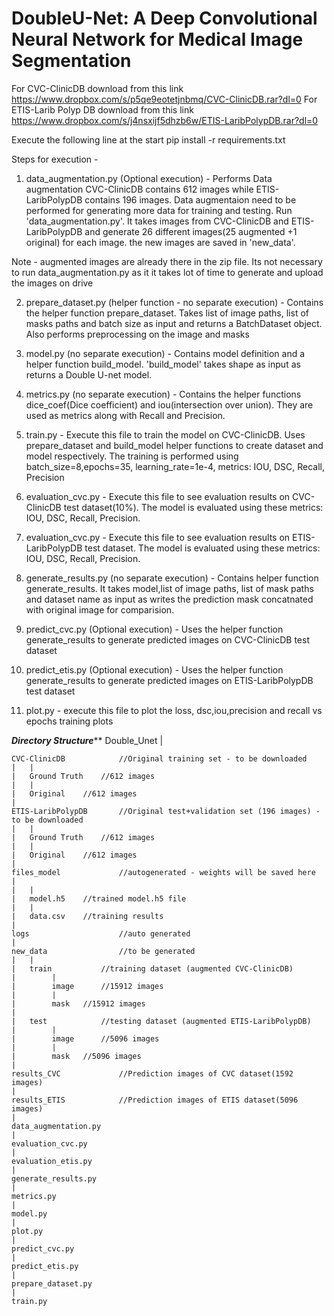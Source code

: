 # DoubleU-Net: A Deep Convolutional Neural Network for Medical Image Segmentation

For CVC-ClinicDB download from this link https://www.dropbox.com/s/p5qe9eotetjnbmq/CVC-ClinicDB.rar?dl=0
For ETIS-Larib Polyp DB download from this link https://www.dropbox.com/s/j4nsxijf5dhzb6w/ETIS-LaribPolypDB.rar?dl=0


Execute the following line at the start
pip install -r requirements.txt

Steps for execution - 

1. data_augmentation.py (Optional execution) - Performs Data augmentation CVC-ClinicDB contains 612 images while ETIS-LaribPolypDB contains 196 images. Data augmentaion need to be performed for generating more data for training and testing. Run 'data_augmentation.py'. It takes images from CVC-ClinicDB and ETIS-LaribPolypDB and generate 26 different images(25 augmented +1 original) for each image. the new images are saved in 'new_data'.

Note - augmented images are already there in the zip file. Its not necessary to run data_augmentation.py as it it takes lot of time to generate and upload the images on drive

2. prepare_dataset.py (helper function - no separate execution) - Contains the helper function prepare_dataset. Takes list of image paths, list of masks paths and batch size as input and returns a BatchDataset object. Also performs preprocessing on the image and masks

3. model.py (no separate execution) - Contains model definition and a helper function build_model. 'build_model' takes shape as input as returns a Double U-net model. 

4. metrics.py (no separate execution) - Contains the helper functions dice_coef(Dice coefficient) and iou(intersection over union). They are used as metrics along with Recall and Precision.

5. train.py - Execute this file to train the model on CVC-ClinicDB. Uses prepare_dataset and build_model helper functions to create dataset and model respectively. The training is performed using batch_size=8,epochs=35, learning_rate=1e-4, metrics: IOU, DSC, Recall, Precision

6. evaluation_cvc.py - Execute this file to see evaluation results on CVC-ClinicDB test dataset(10%). The model is evaluated using these metrics: IOU, DSC, Recall, Precision.

7. evaluation_cvc.py - Execute this file to see evaluation results on ETIS-LaribPolypDB test dataset. The model is evaluated using these metrics: IOU, DSC, Recall, Precision.

8. generate_results.py (no separate execution) - Contains helper function generate_results. It takes model,list of image paths, list of mask paths and dataset name as input as writes the prediction mask concatnated with original image for comparision.

9. predict_cvc.py (Optional execution) - Uses the helper function generate_results to generate predicted images on CVC-ClinicDB test dataset

10. predict_etis.py (Optional execution) - Uses the helper function generate_results to generate predicted images on ETIS-LaribPolypDB test dataset

11. plot.py - execute this file to plot the loss, dsc,iou,precision and recall vs epochs training plots

***************************Directory Structure*****************************
Double_Unet 
	|
	
	CVC-ClinicDB            //Original training set - to be downloaded
	|	|
	|	Ground Truth	//612 images
	|	|
	|	Original	//612 images
	|
	ETIS-LaribPolypDB       //Original test+validation set (196 images) - to be downloaded
	|	|
	|	Ground Truth	//612 images
	|	|
	|	Original	//612 images
	|
	files_model             //autogenerated - weights will be saved here
	|
	|	|
	|	model.h5	//trained model.h5 file
	|	|
	|	data.csv	//training results
	|
	logs                    //auto generated
	|
	new_data                //to be generated
	|	|
	|	train           //training dataset (augmented CVC-ClinicDB)
	|	     |
	|	     image      //15912 images
	|	     |
	|	     mask	//15912 images
	|
	|	test	        //testing dataset (augmented ETIS-LaribPolypDB)
	|	     |
	|	     image      //5096 images
	|	     |
	|	     mask	//5096 images
	|
	results_CVC             //Prediction images of CVC dataset(1592 images)
	|
	results_ETIS            //Prediction images of ETIS dataset(5096 images)
	|
	data_augmentation.py 
	|
	evaluation_cvc.py
	|
	evaluation_etis.py
	|
	generate_results.py
	|
	metrics.py 
	|
	model.py  
	|
	plot.py
	|
	predict_cvc.py
	|
	predict_etis.py
	|
	prepare_dataset.py  
	|
	train.py 

